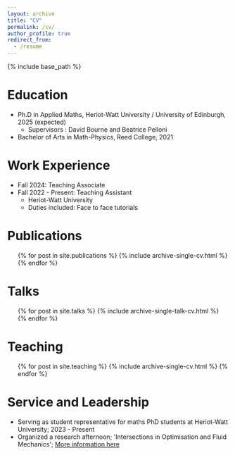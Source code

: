 ```yaml
---
layout: archive
title: "CV"
permalink: /cv/
author_profile: true
redirect_from:
  - /resume
---
```


{% include base_path %}

Education
======
* Ph.D in Applied Maths, Heriot-Watt University / University of Edinburgh, 2025 (expected)
  * Supervisors : David Bourne and Beatrice Pelloni
* Bachelor of Arts in Math-Physics, Reed College, 2021

Work Experience
======
* Fall 2024: Teaching Associate
* Fall 2022 - Present: Teaching Assistant
  * Heriot-Watt University
  * Duties included: Face to face tutorials

Publications
======
  <ul>{% for post in site.publications %}
    {% include archive-single-cv.html %}
  {% endfor %}</ul>
  
Talks
======
  <ul>{% for post in site.talks %}
    {% include archive-single-talk-cv.html %}
  {% endfor %}</ul>
  
Teaching
======
  <ul>{% for post in site.teaching %}
    {% include archive-single-cv.html %}
  {% endfor %}</ul>
  
Service and Leadership
======
* Serving as student representative for maths PhD students at Heriot-Watt University; 2023 - Present
* Organized a research afternoon; 'Intersections in Optimisation and Fluid Mechanics'; [More information here](https://www.mac-migs.ac.uk/events/optimisation-and-fluids/)
